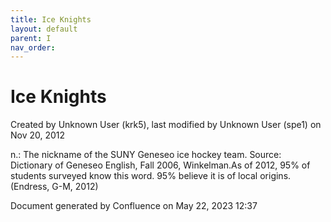 ```yaml
---
title: Ice Knights
layout: default
parent: I
nav_order:
---
```


# Ice Knights

Created by  Unknown User (krk5), last modified by  Unknown User (spe1) on Nov 20, 2012

n.: The nickname of the SUNY Geneseo ice hockey team. Source: Dictionary of Geneseo English, Fall 2006, Winkelman.As of 2012, 95% of students surveyed know this word. 95% believe it is of local origins.(Endress, G-M, 2012)

Document generated by Confluence on May 22, 2023 12:37


